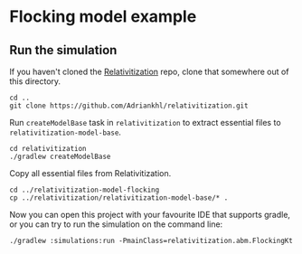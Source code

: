 # Flocking model example

## Run the simulation

If you haven't cloned the [Relativitization](https://github.com/Adriankhl/relativitization) repo,
clone that somewhere out of this directory.

```
cd ..
git clone https://github.com/Adriankhl/relativitization.git

```

Run `createModelBase` task in `relativitization` to extract essential files to 
`relativitization-model-base`.

```
cd relativitization
./gradlew createModelBase
```

Copy all essential files from Relativitization.

```
cd ../relativitization-model-flocking
cp ../relativitization/relativitization-model-base/* .
```

Now you can open this project with your favourite IDE that supports gradle, or you can try to run
the simulation on the command line:

```
./gradlew :simulations:run -PmainClass=relativitization.abm.FlockingKt
```
